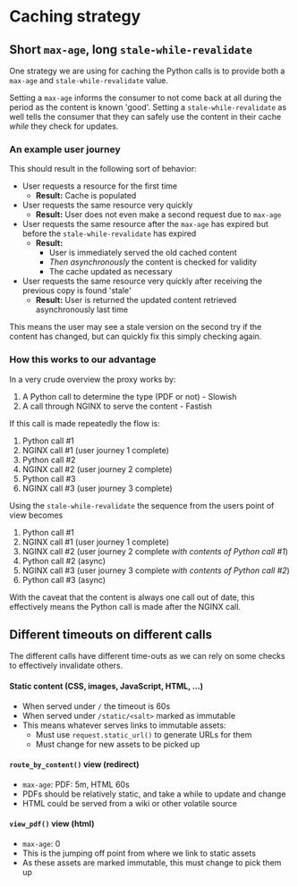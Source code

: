 # Caching strategy

## Short `max-age`, long `stale-while-revalidate`

One strategy we are using for caching the Python calls is to provide both a
`max-age` and `stale-while-revalidate` value.

Setting a `max-age` informs the consumer to not come back at all during the
period as the content is known 'good'. Setting a `stale-while-revalidate` as well
tells the consumer that they can safely use the content in their cache _while_ they check for updates.

### An example user journey

This should result in the following sort of behavior:

 * User requests a resource for the first time
    * __Result:__ Cache is populated
 * User requests the same resource very quickly
    * __Result:__ User does not even make a second request due to `max-age`
 * User requests the same resource after the `max-age` has expired but before
   the `stale-while-revalidate` has expired
   * __Result:__
     * User is immediately served the old cached content
     * _Then asynchronously_ the content is checked for validity
     * The cache updated as necessary
 * User requests the same resource very quickly after receiving the previous copy is found 'stale'
   * __Result:__ User is returned the updated content retrieved asynchronously last time


This means the user may see a stale version on the second try if the content has changed,
but can quickly fix this simply checking again.

### How this works to our advantage

In a very crude overview the proxy works by:

 1. A Python call to determine the type (PDF or not) - Slowish
 2. A call through NGINX to serve the content - Fastish

If this call is made repeatedly the flow is:

 1. Python call #1
 2. NGINX call #1 (user journey 1 complete)
 3. Python call #2
 4. NGINX call #2 (user journey 2 complete)
 5. Python call #3
 6. NGINX call #3 (user journey 3 complete)


Using the `stale-while-revalidate` the sequence from the users point of view becomes

 1. Python call #1
 2. NGINX call #1 (user journey 1 complete)
 3. NGINX call #2 (user journey 2 complete _with contents of Python call #1_)
 4. Python call #2 (async)
 5. NGINX call #3 (user journey 3 complete _with contents of Python call #2_)
 6. Python call #3 (async)

With the caveat that the content is always one call out of date, this effectively
means the Python call is made after the NGINX call.

## Different timeouts on different calls

The different calls have different time-outs as we can rely on some checks to
effectively invalidate others.

#### Static content (CSS, images, JavaScript, HTML, ...)

 * When served under `/` the timeout is 60s
 * When served under `/static/<salt>` marked as immutable
 * This means whatever serves links to immutable assets:
    * Must use `request.static_url()` to generate URLs for them
    * Must change for new assets to be picked up

#### `route_by_content()` view (redirect)

* `max-age`: PDF: 5m, HTML 60s
* PDFs should be relatively static, and take a while to update and change
* HTML could be served from a wiki or other volatile source

#### `view_pdf()`  view (html)

* `max-age`: 0
* This is the jumping off point from where we link to static assets
* As these assets are marked immutable, this must change to pick them up
